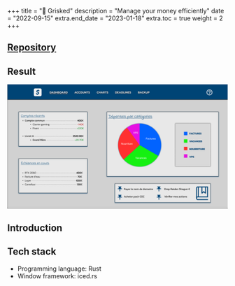 +++
title = "💸 Grisked"
description = "Manage your money efficiently"
date = "2022-09-15"
extra.end_date = "2023-01-18"
extra.toc = true
weight = 2
+++

## [Repository](https://github.com/Grisked)

## Result

![Grisked preview](/img/grisked.png)

## Introduction

## Tech stack
 - Programming language: Rust
 - Window framework: iced.rs
